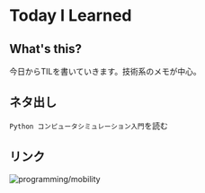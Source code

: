 # Today I Learned
## What's this?
今日からTILを書いていきます。技術系のメモが中心。

## ネタ出し
`Python コンピュータシミュレーション入門`を読む

## リンク
![programming/mobility](mobility)

